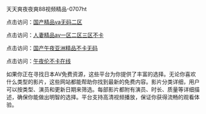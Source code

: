 天天爽夜夜爽88视频精品-0707ht


点击访问：<a href="https://bered.pages.dev/">国产精品va无码二区</a>

点击访问：<a href="https://rtj-3zo.pages.dev/">人妻精品av一区二区三区不卡</a>

点击访问：<a href="https://gda-c7m.pages.dev/">国产午夜亚洲精品不卡无码</a>

点击访问：<a href="https://fdhf-454.pages.dev/">午夜伦不卡在线</a>

如果你正在寻找日本AV免费资源，这些平台为你提供了丰富的选择。无论你喜欢什么类型的影片，这些网站都能帮助你找到最新的免费内容。影片分类详细，用户可以按类型、演员和更新日期来筛选。每部影片都附有演员、时长、质量等详细描述，确保你能做出明智的选择。平台支持高清视频播放，保证你获得流畅的观看体验。

<span style="display:none;">[Canonical link](https://github.com/haha20250707/haha6 ）</span>
